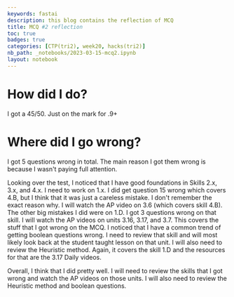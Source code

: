 ```yaml
---
keywords: fastai
description: this blog contains the reflection of MCQ 
title: MCQ #2 reflection
toc: true
badges: true
categories: [CTP(tri2), week20, hacks(tri2)]
nb_path: _notebooks/2023-03-15-mcq2.ipynb
layout: notebook
---
```


<!--
#################################################
### THIS FILE WAS AUTOGENERATED! DO NOT EDIT! ###
#################################################
# file to edit: _notebooks/2023-03-15-mcq2.ipynb
-->

<div class="container" id="notebook-container">
        
<div class="cell border-box-sizing text_cell rendered"><div class="inner_cell">
<div class="text_cell_render border-box-sizing rendered_html">
<h1 id="How-did-I-do?">How did I do?<a class="anchor-link" href="#How-did-I-do?"> </a></h1><p>I got a 45/50. Just on the mark for .9+</p>

</div>
</div>
</div>
<div class="cell border-box-sizing text_cell rendered"><div class="inner_cell">
<div class="text_cell_render border-box-sizing rendered_html">
<h1 id="Where-did-I-go-wrong?">Where did I go wrong?<a class="anchor-link" href="#Where-did-I-go-wrong?"> </a></h1><p>I got 5 questions wrong in total. The main reason I got them wrong is because I wasn't paying full attention.</p>
<p>Looking over the test, I noticed that I have good foundations in Skills 2.x, 3.x, and 4.x. I need to work on 1.x. I did get question 15 wrong which covers 4.B, but I think that it was just a careless mistake. I don't remember the exact reason why. I will watch the AP video on 3.6 (which covers skill 4.B). The other big mistakes I did were on 1.D. I got 3 questions wrong on that skill. I will watch the AP videos on units 3.16, 3.17, and 3.7. This covers the stuff that I got wrong on the MCQ. I noticed that I have a common trend of getting boolean questions wrong. I need to review that skill and will most likely look back at the student taught lesson on that unit. I will also need to review the Heuristic method. Again, it covers the skill 1.D and the resources for that are the 3.17 Daily videos.</p>
<p>Overall, I think that I did pretty well. I will need to review the skills that I got wrong and watch the AP videos on those units. I will also need to review the Heuristic method and boolean questions.</p>

</div>
</div>
</div>
</div>
 

